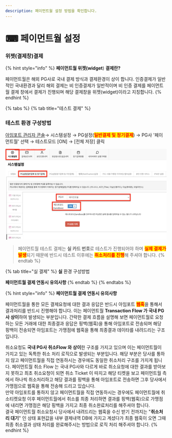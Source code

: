 ```yaml
---
description: 페이먼트월 설정 방법을 확인합니다.
---
```


# ⌨ 페이먼트월 설정

### 위젯(결제창)결제

{% hint style="info" %}
**페이먼트월 위젯(widget**) **결제란?**

페이먼트월은 해외 PG사로 국내 결제 방식과 결제환경이 상이 합니다. 인증결제가 일반적인 국내환경과 달리 해외 결제는 비 인증결제가 일반적이며 비 인증 결제를 페이먼트월 결제 창에서 결제가 진행되며 해당 결제창을 위젯(widget)이라고 지칭합니다.
{% endhint %}

{% tabs %}
{% tab title="테스트 결제" %}
### 테스트 환경 구성방법

[아임포트 관리자 콘솔](https://admin.iamport.kr/)→ 시스템설정 → PG설정(<mark style="color:red;">**일반결제 및 정기결제**</mark>) → PG사 '페이먼트월' 선택 → 테스트모드 \[ON] → \[전체 저장] 클릭

![테스트 모드 설정 예시](<../../../.gitbook/assets/image (13).png>)

> 페이먼트월 테스트 결제는 **실 카드 번호**로 테스트가 진행되어야 하며 <mark style="color:red;">**실제 결제가 발생**</mark>되기 때문에 반드시 테스트 이후에는 <mark style="color:red;">**취소처리를 진행**</mark>해 주셔야 합니다.
{% endtab %}

{% tab title="실 결제" %}
**실** 환경 구성방법

**페이먼트월 결제 연동시 유의사항**
{% endtab %}
{% endtabs %}

{% hint style="info" %}
**페이먼트월 결제 연동시 유의사항**&#x20;

페이먼트월을 통한 모든 결제요청에 대한 결과 응답은 반드시 아임포트 <mark style="color:red;">**웹훅**</mark>을 통해서 결과처리를 반드시 진행해야 합니다. 이는 페이먼트월 **Transaction Flow 가 국내 PG사 상이**하여 발생되는 부분입니다. 간략한 결제 흐름을 설명해 보면 페이먼트월로 요청하는 모든 거래에 대한 최종결과 응답은 핑백(웹훅)을 통해 아임포트로 전송되며 해당 핑백이 전송되면 아임포트는 가맹점에 웹훅을 통해 최종결과 데이타를 내려드리는 구조입니다.

&#x20;취소요청도 **국내 PG사 취소Flow 와 상이**한 구조를 가지고 있으며 이는 페이먼트월이 가지고 있는 독특한 취소 처리 로직으로 발생되는 부분입니다. 해당 부분은 당사를 통하지 않고 페이먼트월을 직접 연동하시는 경우에도 동일한 취소처리 구조를 가지게 됩니다.  페이먼트월 취소 Flow 는 국내 PG사와 다르게 바로 취소요청에 대한 결과를 받아보지 못하고 최초 취소요청이 되면 취소 Ticket 이 따지고 해당 티켓을 보고 페이먼트월 측에서 하나씩 취소처리하고 해당 결과를 핑백을 통해 아임포트로 전송하면 그후 당사에서 가맹점으로 웹훅을 통해 전송해 드리고 있습니다.\
&#x20;만약 아임포트를 통하지 않고 페이먼트월을 직접 연동하시는 경우에도 페이먼트월에 취소티켓요청 이후 페이먼트월에서 취소를 최종 처리하면 결과를 핑백(웹훅)으로 가맹점에 내리면 가맹점은 해당 핑백을 가지고 최종 취소완료처리를 해주셔야 합니다.\
결국 페이먼트월 취소요청시 당사에서 내려드리는 웹훅을 수신 받기 전까지는 "**취소처리 대기**" 인 상태 표현값을 내부 결제내역 DB에 가지고 계셨다가 최종 웹훅이 오면 그때 최종 취소결과 상태 처리를 완료해주시는 방법으로 로직 처리 해주셔야 합니다.
{% endhint %}
